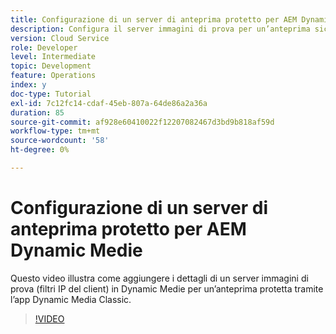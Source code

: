 ```yaml
---
title: Configurazione di un server di anteprima protetto per AEM Dynamic Medie
description: Configura il server immagini di prova per un’anteprima sicura utilizzando l’app Dynamic Media Classic per AEM.
version: Cloud Service
role: Developer
level: Intermediate
topic: Development
feature: Operations
index: y
doc-type: Tutorial
exl-id: 7c12fc14-cdaf-45eb-807a-64de86a2a36a
duration: 85
source-git-commit: af928e60410022f12207082467d3bd9b818af59d
workflow-type: tm+mt
source-wordcount: '58'
ht-degree: 0%

---
```


# Configurazione di un server di anteprima protetto per AEM Dynamic Medie

Questo video illustra come aggiungere i dettagli di un server immagini di prova (filtri IP del client) in Dynamic Medie per un’anteprima protetta tramite l’app Dynamic Media Classic.

>[!VIDEO](https://video.tv.adobe.com/v/335462?quality=12&learn=on)

